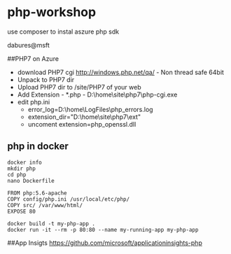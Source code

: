 # php-workshop
use composer to instal aszure php sdk

dabures@msft

##PHP7 on Azure
* download PHP7 cgi http://windows.php.net/qa/ - Non thread safe 64bit
* Unpack to PHP7 dir
* Upload PHP7 dir to /site/PHP7 of your web
* Add Extension - *.php - D:\home\site\php7\php-cgi.exe
* edit php.ini
  * error_log=D:\home\LogFiles\php_errors.log 
  * extension_dir="D:\home\site\php7\ext\"
  * uncoment extension=php_openssl.dll

## php in docker
```
docker info
mkdir php
cd php
nano Dockerfile
 
FROM php:5.6-apache
COPY config/php.ini /usr/local/etc/php/
COPY src/ /var/www/html/
EXPOSE 80

docker build -t my-php-app .
docker run -it --rm -p 80:80 --name my-running-app my-php-app
```
##App Insigts
https://github.com/microsoft/applicationinsights-php
